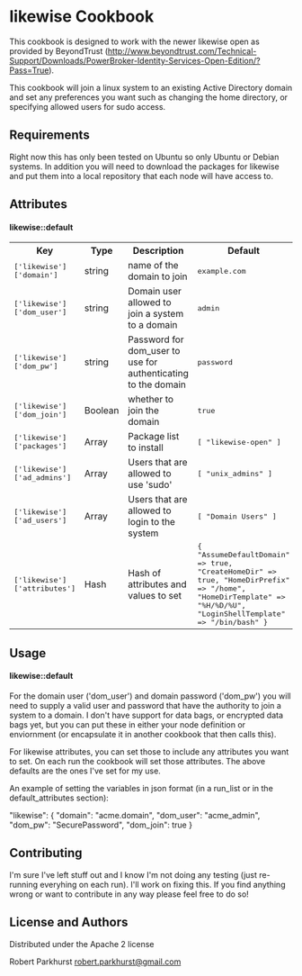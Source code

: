 likewise Cookbook
======================
This cookbook is designed to work with the newer likewise open as provided by BeyondTrust (http://www.beyondtrust.com/Technical-Support/Downloads/PowerBroker-Identity-Services-Open-Edition/?Pass=True).

This cookbook will join a linux system to an existing Active Directory domain and set any preferences you want such as changing the home directory, or specifying allowed users for sudo access.

Requirements
------------
Right now this has only been tested on Ubuntu so only Ubuntu or Debian systems.  In addition you will need to download the packages for likewise and put them into a local repository that each node will have access to.

Attributes
----------
#### likewise::default
<table>
  <tr>
    <th>Key</th>
    <th>Type</th>
    <th>Description</th>
    <th>Default</th>
  </tr>
  <tr>
    <td><tt>['likewise']['domain']</tt></td>
    <td>string</td>
    <td>name of the domain to join</td>
    <td><tt>example.com</tt></td>
  </tr>
  <tr>
    <td><tt>['likewise']['dom_user']</tt></td>
    <td>string</td>
    <td>Domain user allowed to join a system to a domain</td>
    <td><tt>admin</tt></td>
  </tr>
  <tr>
    <td><tt>['likewise']['dom_pw']</tt></td>
    <td>string</td>
    <td>Password for dom_user to use for authenticating to the domain</td>
    <td><tt>password</tt></td>
  </tr>
  <tr>
    <td><tt>['likewise']['dom_join']</tt></td>
    <td>Boolean</td>
    <td>whether to join the domain</td>
    <td><tt>true</tt></td>
  </tr>
  <tr>
    <td><tt>['likewise']['packages']</tt></td>
    <td>Array</td>
    <td>Package list to install</td>
    <td><tt>[ "likewise-open" ]</tt></td>
  </tr>
  <tr>
    <td><tt>['likewise']['ad_admins']</tt></td>
    <td>Array</td>
    <td>Users that are allowed to use 'sudo'</td>
    <td><tt>[ "unix_admins" ]</tt></td>
  </tr>
  <tr>
    <td><tt>['likewise']['ad_users']</tt></td>
    <td>Array</td>
    <td>Users that are allowed to login to the system</td>
    <td><tt>[ "Domain Users" ]</tt></td>
  </tr>
  <tr>
    <td><tt>['likewise']['attributes']</tt></td>
    <td>Hash</td>
    <td>Hash of attributes and values to set</td>
    <td><tt>{
  "AssumeDefaultDomain" => true,
  "CreateHomeDir" => true,
  "HomeDirPrefix" => "/home",
  "HomeDirTemplate" => "%H/%D/%U",
  "LoginShellTemplate" => "/bin/bash"
  }</tt></td>
  </tr>
</table>

Usage
-----
#### likewise::default

For the domain user ('dom_user') and domain password ('dom_pw') you will need to supply a valid user and password that have the authority to join a system to a domain.  I don't have support for data bags, or encrypted data bags yet, but you can put these in either your node definition or enviornment (or encapsulate it in another cookbook that then calls this).

For likewise attributes, you can set those to include any attributes you want to set.  On each run the cookbook will set those attributes.  The above defaults are the ones I've set for my use.


An example of setting the variables in json format (in a run_list or in the default_attributes section):

  "likewise": {
    "domain": "acme.domain",
    "dom_user": "acme_admin",
    "dom_pw": "SecurePassword",
    "dom_join": true
  }



Contributing
------------
I'm sure I've left stuff out and I know I'm not doing any testing (just re-running everyhing on each run).  I'll work on fixing this.  If you find anything wrong or want to contribute in any way please feel free to do so!



License and Authors
-------------------
Distributed under the Apache 2 license


Robert Parkhurst <robert.parkhurst@gmail.com>
